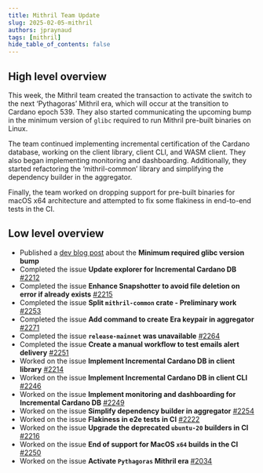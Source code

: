 ```yaml
---
title: Mithril Team Update
slug: 2025-02-05-mithril
authors: jpraynaud
tags: [mithril]
hide_table_of_contents: false
---
```


## High level overview

This week, the Mithril team created the transaction to activate the switch to the next ‘Pythagoras’ Mithril era, which will occur at the transition to Cardano epoch 539. They also started communicating the upcoming bump in the minimum version of `glibc` required to run Mithril pre-built binaries on Linux.

The team continued implementing incremental certification of the Cardano database, working on the client library, client CLI, and WASM client. They also began implementing monitoring and dashboarding. Additionally, they started refactoring the ‘mithril-common’ library and simplifying the dependency builder in the aggregator.

Finally, the team worked on dropping support for pre-built binaries for macOS x64 architecture and attempted to fix some flakiness in end-to-end tests in the CI.

## Low level overview

- Published a [dev blog post](https://mithril.network/doc/dev-blog/2025/02/04/glibc-minimum-requirement-change) about the **Minimum required glibc version bump**
- Completed the issue **Update explorer for Incremental Cardano DB** [#2212](https://github.com/input-output-hk/mithril/issues/2212)
- Completed the issue **Enhance Snapshotter to avoid file deletion on error if already exists** [#2215](https://github.com/input-output-hk/mithril/issues/2215)
- Completed the issue **Split `mithril-common` crate - Preliminary work** [#2253](https://github.com/input-output-hk/mithril/issues/2253)
- Completed the issue **Add command to create Era keypair in aggregator** [#2271](https://github.com/input-output-hk/mithril/issues/2271)
- Completed the issue **`release-mainnet` was unavailable** [#2264](https://github.com/input-output-hk/mithril/issues/2264)
- Completed the issue **Create a manual workflow to test emails alert delivery** [#2251](https://github.com/input-output-hk/mithril/issues/2251)
- Worked on the issue **Implement Incremental Cardano DB in client library** [#2214](https://github.com/input-output-hk/mithril/issues/2214)
- Worked on the issue **Implement Incremental Cardano DB in client CLI** [#2246](https://github.com/input-output-hk/mithril/issues/2246)
- Worked on the issue **Implement monitoring and dashboarding for Incremental Cardano DB** [#2249](https://github.com/input-output-hk/mithril/issues/2249)
- Worked on the issue **Simplify dependency builder in aggregator** [#2254](https://github.com/input-output-hk/mithril/issues/2254)
- Worked on the issue **Flakiness in e2e tests in CI** [#2222](https://github.com/input-output-hk/mithril/issues/2222)
- Worked on the issue **Upgrade the deprecated `ubuntu-20` builders in CI** [#2216](https://github.com/input-output-hk/mithril/issues/2216)
- Worked on the issue **End of support for MacOS `x64` builds in the CI** [#2250](https://github.com/input-output-hk/mithril/issues/2250)
- Worked on the issue **Activate `Pythagoras` Mithril era** [#2034](https://github.com/input-output-hk/mithril/issues/2034)
